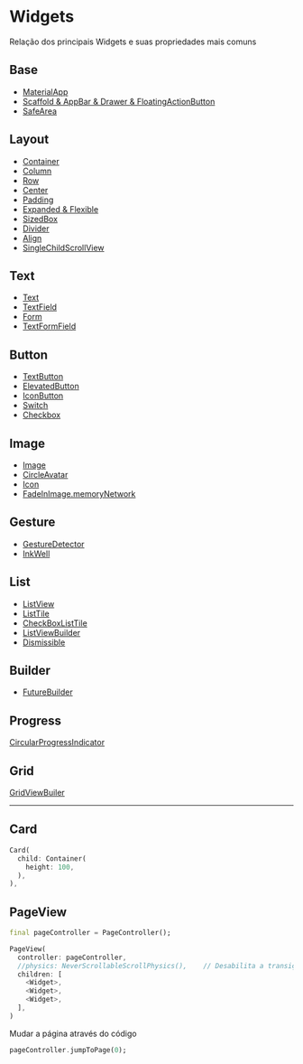 
# Widgets

Relação dos principais Widgets e suas propriedades mais comuns

## Base

- [MaterialApp](https://github.com/leofds/flutter-class/blob/master/flutter/widgets/materialapp.md)
- [Scaffold & AppBar & Drawer & FloatingActionButton](https://github.com/leofds/flutter-class/blob/master/flutter/widgets/scaffold.md)
- [SafeArea](https://github.com/leofds/flutter-class/blob/master/flutter/widgets/safearea.md)

## Layout

- [Container](https://github.com/leofds/flutter-class/blob/master/flutter/widgets/container.md)
- [Column](https://github.com/leofds/flutter-class/blob/master/flutter/widgets/column.md)
- [Row](https://github.com/leofds/flutter-class/blob/master/flutter/widgets/row.md)
- [Center](https://github.com/leofds/flutter-class/blob/master/flutter/widgets/center.md)
- [Padding](https://github.com/leofds/flutter-class/blob/master/flutter/widgets/padding.md)
- [Expanded & Flexible](https://github.com/leofds/flutter-class/blob/master/flutter/widgets/expanded_flexible.md)
- [SizedBox](https://github.com/leofds/flutter-class/blob/master/flutter/widgets/sizedbox.md)
- [Divider](https://github.com/leofds/flutter-class/blob/master/flutter/widgets/divider.md)
- [Align](https://github.com/leofds/flutter-class/blob/master/flutter/widgets/align.md)
- [SingleChildScrollView](https://github.com/leofds/flutter-class/blob/master/flutter/widgets/singlechildscrollview.md)

## Text

- [Text](https://github.com/leofds/flutter-class/blob/master/flutter/widgets/text.md)
- [TextField](https://github.com/leofds/flutter-class/blob/master/flutter/widgets/textfield.md)
- [Form](https://github.com/leofds/flutter-class/blob/master/flutter/widgets/form.md)
- [TextFormField](https://github.com/leofds/flutter-class/blob/master/flutter/widgets/textformfield.md)

## Button

- [TextButton](https://github.com/leofds/flutter-class/blob/master/flutter/widgets/textbutton.md)
- [ElevatedButton](https://github.com/leofds/flutter-class/blob/master/flutter/widgets/elevatedbutton.md)
- [IconButton](https://github.com/leofds/flutter-class/blob/master/flutter/widgets/iconbutton.md)
- [Switch](https://github.com/leofds/flutter-class/blob/master/flutter/widgets/switch.md)
- [Checkbox](https://github.com/leofds/flutter-class/blob/master/flutter/widgets/checkbox.md)

## Image

- [Image](https://github.com/leofds/flutter-class/blob/master/flutter/widgets/image.md)
- [CircleAvatar](https://github.com/leofds/flutter-class/blob/master/flutter/widgets/circleavatar.md)
- [Icon](https://github.com/leofds/flutter-class/blob/master/flutter/widgets/icon.md)
- [FadeInImage.memoryNetwork](https://github.com/leofds/flutter-class/blob/master/flutter/widgets/fadeinimage_memorynetwork.md)

## Gesture

- [GestureDetector](https://github.com/leofds/flutter-class/blob/master/flutter/widgets/gesturedetector.md)
- [InkWell](https://github.com/leofds/flutter-class/blob/master/flutter/widgets/inkwell.md)

## List

- [ListView](https://github.com/leofds/flutter-class/blob/master/flutter/widgets/listview.md)
- [ListTile](https://github.com/leofds/flutter-class/blob/master/flutter/widgets/listtile.md)
- [CheckBoxListTile](https://github.com/leofds/flutter-class/blob/master/flutter/widgets/checkboxlisttile.md)
- [ListViewBuilder](https://github.com/leofds/flutter-class/blob/master/flutter/widgets/listviewbuilder.md)
- [Dismissible](https://github.com/leofds/flutter-class/blob/master/flutter/widgets/dismissible.md)

## Builder

- [FutureBuilder](https://github.com/leofds/flutter-class/blob/master/flutter/widgets/futurebuilder.md)

## Progress

[CircularProgressIndicator](https://github.com/leofds/flutter-class/blob/master/flutter/widgets/circularprogressindicator.md)

## Grid

[GridViewBuiler](https://github.com/leofds/flutter-class/blob/master/flutter/widgets/gridviewbuilder.md)

---

## Card

```dart
Card(
  child: Container(
    height: 100,
  ),
),
```

## PageView

```dart
final pageController = PageController();
```

```dart
PageView(
  controller: pageController,
  //physics: NeverScrollableScrollPhysics(),    // Desabilita a transição
  children: [
    <Widget>,
    <Widget>,
    <Widget>,
  ],
)
```

Mudar a página através do código
```dart
pageController.jumpToPage(0);
```


